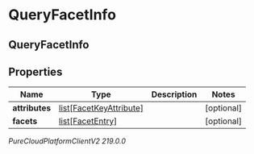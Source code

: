 # QueryFacetInfo

## QueryFacetInfo

## Properties

|Name | Type | Description | Notes|
|------------ | ------------- | ------------- | -------------|
| **attributes** | [list[FacetKeyAttribute]](FacetKeyAttribute) |  | [optional] |
| **facets** | [list[FacetEntry]](FacetEntry) |  | [optional] |



_PureCloudPlatformClientV2 219.0.0_
